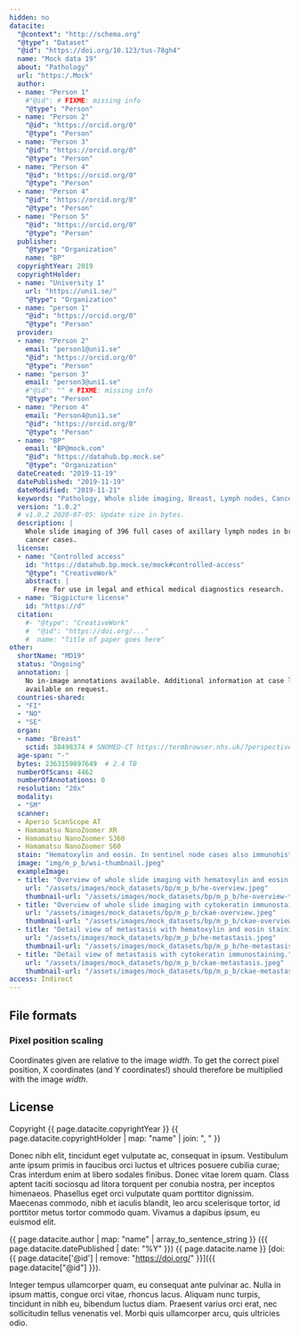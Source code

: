 ```yaml
---
hidden: no
datacite:
  "@context": "http://schema.org"
  "@type": "Dataset"
  "@id": "https://doi.org/10.123/tus-78gh4"
  name: "Mock data 19"
  about: "Pathology"
  url: "https:/.Mock"
  author:
  - name: "Person 1"
    #"@id": # FIXME: missing info
    "@type": "Person"
  - name: "Person 2"
    "@id": "https://orcid.org/0"
    "@type": "Person"
  - name: "Person 3"
    "@id": "https://orcid.org/0"
    "@type": "Person"
  - name: "Person 4"
    "@id": "https://orcid.org/0"
    "@type": "Person"
  - name: "Person 4"
    "@id": "https://orcid.org/0"
    "@type": "Person"
  - name: "Person 5"
    "@id": "https://orcid.org/0"
    "@type": "Person"
  publisher:
    "@type": "Organization"
    name: "BP"
  copyrightYear: 2019
  copyrightHolder:
  - name: "University 1"
    url: "https://uni1.se/"
    "@type": "Organization"
  - name: "person 1"
    "@id": "https://orcid.org/0"
    "@type": "Person"
  provider:
  - name: "Person 2"
    email: "person1@uni1.se"
    "@id": "https://orcid.org/0"
    "@type": "Person"
  - name: "person 3"
    email: "person3@uni1.se"
    #"@id": "" # FIXME: missing info
    "@type": "Person"        
  - name: "Person 4"
    email: "Person4@uni1.se"
    "@id": "https://orcid.org/0"
    "@type": "Person"
  - name: "BP"
    email: "BP@mock.com"
    "@id": "https://datahub.bp.mock.se"
    "@type": "Organization"
  dateCreated: "2019-11-19"
  datePublished: "2019-11-19"
  dateModified: "2019-11-21"
  keywords: "Pathology, Whole slide imaging, Breast, Lymph nodes, Cancer, Sentinel nodes, Immunohistochemical staining, cytokeratin, CKAE1/AE3"
  version: "1.0.2"
  # v1.0.2 2020-07-05: Update size in bytes.
  description: |
    Whole slide imaging of 396 full cases of axillary lymph nodes in breast
    cancer cases. 
  license:
  - name: "Controlled access"
    id: "https://datahub.bp.mock.se/mock#controlled-access"
    "@type": "CreativeWork"
    abstract: |
      Free for use in legal and ethical medical diagnostics research.
  - name: "Bigpicture license"
    id: "https://d"
  citation:
    #- "@type": "CreativeWork"
    #  "@id": "https://doi.org/..."
    #  name: "Title of paper goes here"
other:
  shortName: "MD19"
  status: "Ongoing"
  annotation: |
    No in-image annotations available. Additional information at case level
    available on request.
  countries-shared:
  - "FI"
  - "NO"
  - "SE"
  organ:
  - name: "Breast"
    sctid: 38498374 # SNOMED-CT https://termbrowser.nhs.uk/?perspective=full&conceptId1=%s
  age-span: "-"
  bytes: 2363159897649  # 2.4 TB
  numberOfScans: 4462
  numberOfAnnotations: 0
  resolution: "20x"
  modality:
  - "SM"
  scanner:
  - Aperio ScanScope AT
  - Hamamatsu NanoZoomer XR
  - Hamamatsu NanoZoomer S360
  - Hamamatsu NanoZoomer S60
  stain: "Hematoxylin and eosin. In sentinel node cases also immunohistochemical stain  for cytokeratin AE1/AE3."
  image: "img/m_p_b/wsi-thumbnail.jpeg"
  exampleImage:
  - title: "Overview of whole slide imaging with hematoxylin and eosin staining."
    url: "/assets/images/mock_datasets/bp/m_p_b/he-overview.jpeg"
    thumbnail-url: "/assets/images/mock_datasets/bp/m_p_b/he-overview-thumbnail.jpeg"
  - title: "Overview of whole slide imaging with cytokeratin immunostaining."
    url: "/assets/images/mock_datasets/bp/m_p_b/ckae-overview.jpeg"
    thumbnail-url: "/assets/images/mock_datasets/bp/m_p_b/ckae-overview-thumbnail.jpeg"
  - title: "Detail view of metastasis with hematoxylin and eosin staining."
    url: "/assets/images/mock_datasets/bp/m_p_b/he-metastasis.jpeg"
    thumbnail-url: "/assets/images/mock_datasets/bp/m_p_b/he-metastasis-thumbnail.jpeg"
  - title: "Detail view of metastasis with cytokeratin immunostaining."
    url: "/assets/images/mock_datasets/bp/m_p_b/ckae-metastasis.jpeg"
    thumbnail-url: "/assets/images/mock_datasets/bp/m_p_b/ckae-metastasis-thumbnail.jpeg"
access: Indirect
---
```

## File formats
### Pixel position scaling
Coordinates given are relative to the image *width*. To get the correct pixel
position, X coordinates (and Y coordinates!) should therefore be multiplied with
the image *width*.

## License






Copyright
{{ page.datacite.copyrightYear }}
{{ page.datacite.copyrightHolder | map: "name" |  join: ", " }}

Donec nibh elit, tincidunt eget vulputate ac, consequat in ipsum. Vestibulum ante ipsum primis in faucibus orci luctus et ultrices posuere cubilia curae; Cras interdum enim at libero sodales finibus. Donec vitae lorem quam. Class aptent taciti sociosqu ad litora torquent per conubia nostra, per inceptos himenaeos. Phasellus eget orci vulputate quam porttitor dignissim. Maecenas commodo, nibh et iaculis blandit, leo arcu scelerisque tortor, id porttitor metus tortor commodo quam. Vivamus a dapibus ipsum, eu euismod elit.

{{ page.datacite.author | map: "name" | array_to_sentence_string }}
({{ page.datacite.datePublished | date: "%Y" }})
{{ page.datacite.name }}
[doi:{{ page.datacite['@id'] | remove: "https://doi.org/" }}]({{ page.datacite["@id"] }}).

 Integer tempus ullamcorper quam, eu consequat ante pulvinar ac. Nulla in ipsum mattis, congue orci vitae, rhoncus lacus. Aliquam nunc turpis, tincidunt in nibh eu, bibendum luctus diam. Praesent varius orci erat, nec sollicitudin tellus venenatis vel. Morbi quis ullamcorper arcu, quis ultricies odio.
